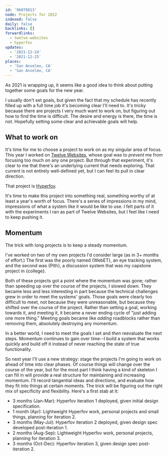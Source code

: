 ```yaml
---
id: '96078813'
node: Projects for 2022
indexed: false
daily: false
backlinks: []
forwardlinks:
  - twelve-websites
  - hyperfov
updates:
  - '2021-12-24'
  - '2021-12-25'
places:
  - 'San Anselmo, CA'
  - 'San Anselmo, CA'
---
```

As 2021 is wrapping up, it seems like a good idea to think about putting together some goals for the new year. 

I usually don't set goals, but given the fact that my schedule has recently filled up with a full time job it's becoming clear I'll need to. It's tricky because there are projects I very much want to work on, but figuring out how to find the time is difficult. The desire and energy is there, the time is not. Hopefully setting some clear and achievable goals will help. 

## What to work on 

It's time for me to choose a project to work on as my singular area of focus. This year I worked on [Twelve Websites](twelve-websites.md), whose goal was to *prevent* me from focusing too much on any one project. But through that experiment, it's clear to me that there's an underlying current that needs exploring. That current is not entirely well-defined yet, but I can feel its pull in clear direction. 

That project is [Hyperfov](hyperfov.md). 

It's time to make this project into something real, something worthy of at least a year's worth of focus. There's a series of impressions in my mind, impressions of what a system like it would be like to use. I felt parts of it with the experiments I ran as part of Twelve Websites, but I feel like I need to keep pushing it. 

## Momentum 

The trick with long projects is to keep a steady momentum. 

I've worked on two of my own projects I'd consider large (as in 3+ months of effort.) The first was the poorly named {WebET}, an eye tracking system, and the second was {Pith}, a discussion system that was my capstone project in {college}. 

Both of these projects got a point where the momentum was gone; rather than speeding up over the course of the projects, I slowed down. They became less and less interesting in part because the technical challenges grew in order to meet the systems' goals. Those goals were clearly too difficult to meet, not because they were unreasonable, but because they shifted over the course of the project. Rather than setting a goal, working towards it, and meeting it, it became a never ending cycle of "just adding one more thing." Meeting goals became like *adding* roadblocks rather than removing them, absolutely destroying any momentum. 

In a better world, I need to meet the goals I set and *then* reevaluate the next steps. Momentum continues to gain over time--I build a system that works quickly and build off it instead of never reaching the state of true functionality. 

So next year I'll use a new strategy: stage the projects I'm going to work on ahead of time into clear phases. Of course things will change over the course of the year, but for the most part I think having a kind of skeleton I can fill in will provide a real structure for maintaining and increasing momentum. I'll record tangential ideas and directions, and evaluate how they fit into things at certain moments. The trick will be figuring out the right mix of specificity and flexibility. Here's a first stab at it:

- 3 months (Jan-Mar): Hyperfov iteration 1 deployed, given initial design specification. 
- 1 month (Apr): Lightweight Hyperfov work, personal projects and small things, planning for iteration 2. 
- 3 months (May-Jul): Hyperfov iteration 2 deployed, given design spec developed post-iteration 1. 
- 2 months (Aug-Sep): Lightweight Hyperfov work, personal projects, planning for iteration 3. 
- 3 months (Oct-Dec): Hyperfov iteration 3, given design spec post-iteration 2. 






